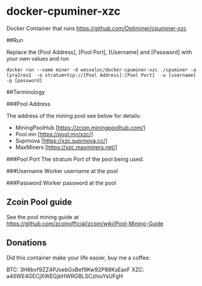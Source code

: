 # docker-cpuminer-xzc
Docker Container that runs https://github.com/Optiminer/cpuminer-xzc

##Run

Replace the [Pool Address], [Pool Port], [Username] and [Password] with your own values and run

```docker run --name miner -d wesseloc/docker-cpuminer-xzc ./cpuminer -a lyra2rev2  -o stratum+tcp://[Pool Address]:[Pool Port]  -u [username] -p [password]```

##Terminology

###Pool Address

The address of the mining pool see below for details:
* MiningPoolHub [https://zcoin.miningpoolhub.com/]
* Pool.mn [https://pool.mn/xzc/]
* Suprnova [https://xzc.suprnova.cc/]
* MaxMiners [https://xzc.maxminers.net/]

###Pool Port
The stratum Port of the pool being used.

###Username
Worker username at the pool

###Password
Worker password at the pool

## Zcoin Pool guide

See the pool mining guide at https://github.com/zcoinofficial/zcoin/wiki/Pool-Mining-Guide

## Donations
Did this container make your life easier, buy me a coffee:

  BTC: 3H6bvf9ZZ4PJoebGxBef9Kw92P88KsEaxF
  XZC: a46WE4GECjXWEGjbHWRGBLSCzhiuYsUFgH

